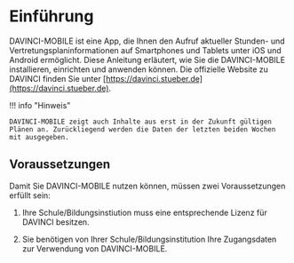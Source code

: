 # Einführung

DAVINCI-MOBILE ist eine App, die Ihnen den Aufruf aktueller Stunden- und Vertretungsplaninformationen auf Smartphones und Tablets unter iOS und Android ermöglicht. Diese Anleitung erläutert, wie Sie die DAVINCI-MOBILE installieren, einrichten und anwenden können. Die offizielle Website zu DAVINCI finden Sie unter [https://davinci.stueber.de](https://davinci.stueber.de).

!!! info "Hinweis"

    DAVINCI-MOBILE zeigt auch Inhalte aus erst in der Zukunft gültigen Plänen an. Zurückliegend werden die Daten der letzten beiden Wochen mit ausgegeben.

## Voraussetzungen

Damit Sie DAVINCI-MOBILE nutzen können, müssen zwei Voraussetzungen erfüllt sein:

1. Ihre Schule/Bildungsinstiution muss eine entsprechende Lizenz für DAVINCI besitzen.

2. Sie benötigen von Ihrer Schule/Bildungsinstitution Ihre Zugangsdaten zur Verwendung von DAVINCI-MOBILE.





